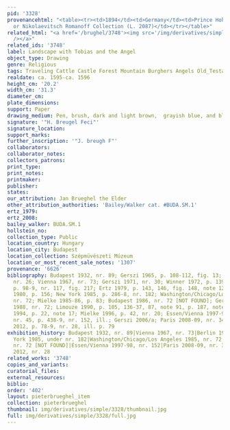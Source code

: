 ```yaml
---
pid: '3328'
provenancehtml: "<table><tr><td>1894</td><td>Germany</td><td>Prince Hohenzollern-Hechingen
  or Nikolaevitsch Romanoff Collection (L. 2087)</td></tr></table>"
related_html: "<a href='/brughel/3748'><img src='/img/derivatives/simple/3748/thumbnail.jpg'
  /></a>"
related_ids: '3748'
label: Landscape with Tobias and the Angel
object_type: Drawing
genre: Religious
tags: Traveling Cattle Castle Forest Mountain Burghers Angels Old_Testament
realdate: ca. 1595-ca. 1596
height_cm: '20.2'
width_cm: '31.3'
diameter_cm:
plate_dimensions:
support: Paper
drawing_medium: Pen, brush, dark and light brown,  grayish blue, and blue ink
signature: '"H. Breugel Feci"'
signature_location:
support_marks:
further_inscription: '"J. breugh F"'
collaborators:
collaborator_notes:
collectors_patrons:
print_type:
print_notes:
printmaker:
publisher:
states:
our_attribution: Jan Brueghel the Elder
other_attribution_authorities: 'Bailey/Walker cat. #BUDA.SM.1'
ertz_1979:
ertz_2008:
bailey_walker: BUDA.SM.1
hollstein_no:
collection_type: Public
location_country: Hungary
location_city: Budapest
location_collection: Szépmüvészeti Múzeum
location_or_most_recent_sale_notes: '1307'
provenance: '6626'
bibliography: Budapest 1932, nr. 89; Gerszi 1965, p. 108-112, fig. 13; Gerszi 1967,
  nr. 26; Vienna 1967, nr. 73; Gerszi 1971, nr. 30; Winner 1972, p. 139; Berlin 1975,
  p. 98-9, nr. 117, fig. 217; Ertz 1979, p. 143, 146, fig. 148, note 125; Brussels
  1980, p. 156; New York 1985, p. 286-8, nr. 182; Washington/Chicago/Los Angeles 1985,
  nr. 72; Mielke 1985-86, p. 83; Budapest 1986, nr. 72 [NOT FOUND]; Gerszi and Bodnár
  1988, nr. 72; Limouze 1990, p. 105, 136-37, 87, note 91, p. 187, note 244; Mielke
  1994, p. 22, note 17; Mielke 1996, p. 42, nr. 20; Essen/Vienna 1997-98, p. 34-6,
  nr. 45, p. 438-9, nr. 152, ill.; Gerszi 2006/a; Paris 2008-09, nr. 34; Budapest
  2012, p. 78-9, nr. 28, ill. p. 79
exhibition_history: Budapest 1932, nr. 89|Vienna 1967, nr. 73|Berlin 1975, nr. 117|New
  York 1985, under nr. 182|Washington/Chicago/Los Angeles 1985, nr. 72|Budapest 1986,
  nr. 72 [NOT FOUND]|Essen/Vienna 1997-98, nr. 152|Paris 2008-09, nr. 34|Budapest
  2012, nr. 28
related_works: '3748'
copies_and_variants:
curatorial_files:
external_resources:
biblio:
order: '402'
layout: pieterbrueghel_item
collection: pieterbrueghel
thumbnail: img/derivatives/simple/3328/thumbnail.jpg
full: img/derivatives/simple/3328/full.jpg
---
```

